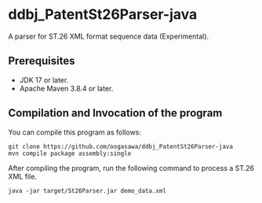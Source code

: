 # ddbj_PatentSt26Parser-java

A parser for ST.26 XML format sequence data (Experimental).

## Prerequisites

- JDK 17 or later.
- Apache Maven 3.8.4 or later.

## Compilation and Invocation of the program


You can compile this program as follows:

```
git clone https://github.com/oogasawa/ddbj_PatentSt26Parser-java
mvn compile package assembly:single
```


After compiling the program, run the following command to process a ST.26 XML file.


```
java -jar target/St26Parser.jar demo_data.xml
```




